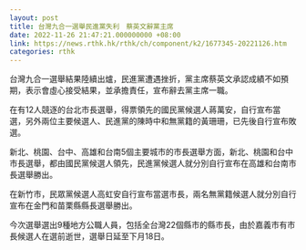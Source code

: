```yaml
---
layout: post
title: 台灣九合一選舉民進黨失利　蔡英文辭黨主席
date: 2022-11-26 21:47:21.000000000 +08:00
link: https://news.rthk.hk/rthk/ch/component/k2/1677345-20221126.htm
categories: rthk
---
```


台灣九合一選舉結果陸續出爐，民進黨遭遇挫折，黨主席蔡英文承認成績不如預期，表示會虛心接受結果，並承擔責任，宣布辭去黨主席一職。

在有12人競逐的台北市長選舉，得票領先的國民黨候選人蔣萬安，自行宣布當選，另外兩位主要候選人、民進黨的陳時中和無黨籍的黃珊珊，已先後自行宣布敗選。

新北、桃園、台中、高雄和台南5個主要城市的市長選舉方面，新北、桃園和台中市長選舉，都由國民黨候選人領先，民進黨候選人就分別自行宣布在高雄和台南市長選舉勝出。 

在新竹市，民眾黨候選人高虹安自行宣布當選市長，兩名無黨籍候選人就分別自行宣布在金門和苗栗縣縣長選舉勝出。

今次選舉選出9種地方公職人員，包括全台灣22個縣市的縣市長，由於嘉義市有市長候選人在選前逝世，選舉日延至下月18日。
